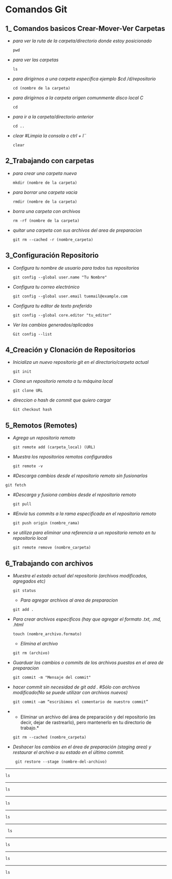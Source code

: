 # Comandos Git


## 1_ Comandos basicos Crear-Mover-Ver Carpetas

* *para ver la ruta de la carpeta/directorio donde estoy posicionado*
  ```
  pwd
  ```
* *para ver las carpetas*
  ```
  ls
  ```
* *para dirigirnos a una carpeta especifica ejemplo $cd /d/repositorio*
  ```
  cd (nombre de la carpeta)
  ```
* *para dirigirnos a la carpeta origen comunmente disco local C*
  ```
  cd 
  ```
* *para ir a la carpeta/directorio anterior*
  ````
  cd ..
  ````
* *clear #Limpia la consola o ctrl + l¨*
  ````
  clear
  ````
## 2_Trabajando con carpetas


* *para crear una carpeta nueva*
  ```
  mkdir (nombre de la carpeta)
  ```
* *para borrar una carpeta vacia*
  ```
  rmdir (nombre de la carpeta)
  ```
* *borra una carpeta con archivos*
  ```
  rm -rf (nombre de la carpeta)
  ```
* *quitar una carpeta con sus archivos del area de preparacion*
  ```
  git rm --cached -r (nombre_carpeta)
  ```


 ## 3_Configuración Repositorio

 
* *Configura tu nombre de usuario para todos tus repositorios*
  ``` 
  git config --global user.name "Tu Nombre"
  ```
* *Configura tu correo electrónico*
  ```
  git config --global user.email tuemail@example.com
  ``` 
* *Configura tu editor de texto preferido*
  ```
  git config --global core.editor "tu_editor"
  ```
* *Ver los cambios generados/aplicados*
  ```
  Git config --list
  ```

## 4_Creación y Clonación de Repositorios


* *Inicializa un nuevo repositorio git en el directorio/carpeta actual*
  ```
  git init	
  ```
* *Clona un repositorio remoto a tu máquina local*
  ```
  git clone URL
  ```
* *direccion o hash de commit que quiero cargar*
  ```
  Git checkout hash
  ```

  
## 5_Remotos (Remotes)


* *Agrega un repositorio remoto*  
  ```
  git remote add (carpeta_local) (URL)
  ```
* *Muestra los repositorios remotos configurados*
  ```
  git remote -v
  ```
 * *#Descarga cambios desde el repositorio remoto sin fusionarlos*
  ```
  git fetch
  ```
* *#Descarga y fusiona cambios desde el repositorio remoto*
  ```
  git pull
  ```
* *#Envía tus commits a la rama especificada en el repositorio remoto*
  ```
  git push origin (nombre_rama)
  ```
* *se utiliza para eliminar una referencia a un repositorio remoto en tu repositorio local*
  ```
  git remote remove (nombre_carpeta)
  ```

## 6_Trabajando con archivos
* *Muestra el estado actual del repositorio (archivos modificados, agregados etc)*
  ```
  git status
  ```
  * *Para agregar archivos al area de preparacion*
  ```
  git add .
  ```
* *Para crear archivos especificos (hay que agregar el formato .txt, .md, .html*
  ```
  touch (nombre_archivo.formato)
  ```
  * *Elimina el archivo*
  ```
  git rm (archivo)
  ```
* *Guarduar los cambios o commits de los archivos puestos en el area de preparacion*
  ```
  git commit -m "Mensaje del commit"
  ```
* *hacer commit sin necesidad de git add . #Sólo con archivos modificado(No se puede utilizar con archivos nuevos)*
  ```
  git commit –am “escribimos el comentario de nuestro commit”
  ```
* * Eliminar un archivo del área de preparación y del repositorio (es decir, dejar de rastrearlo), pero mantenerlo en tu directorio de trabajo.*
  ```
  git rm --cached (nombre_carpeta)
  ```
* *Deshacer los cambios en el área de preparación (staging area) y restaurar el archivo a su estado en el último commit.*
  ```
   git restore --stage (nombre-del-archivo)
  ```
* **
  ```
  ls
  ```
* **
  ```
  ls
  ```
* **
  ```
  ls
  ```
* **
  ```
  ls
  ```
* **
  ```
   ls
  ```
* **
  ```
  ls
  ```
* **
  ```
  ls
  ```
* **
  ```
  ls
  ```
